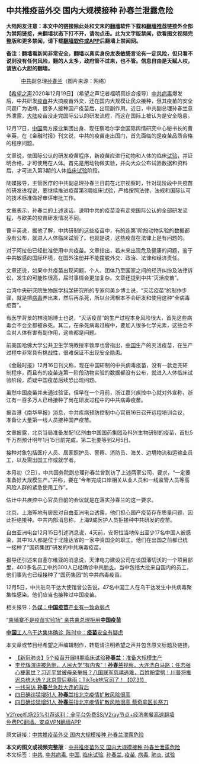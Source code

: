  <h2>中共推疫苗外交 国内大规模接种 孙春兰泄露危险</h2> <p class="notice"><b>大陆网友注意：本文中的链接除此处和文末的<a href="https://github.com/bannedbook/fanqiang" >翻墙</a>软件下载和<a href="https://github.com/killgcd/justmysocks/blob/master/README.md">翻墙推荐</a>链接外全部为禁网链接，未翻墙状态下打不开，请勿点击。此为文字版禁闻，欲看图文视频完整版和更多禁闻，请下载<a href="https://github.com/bannedbook/fanqiang">翻墙软件或APP</a>后翻墙上禁闻网。</p><p>备注：翻墙看新闻非常安全，翻墙以真实身份发表敏感言论有一定风险，但只看不说则没有任何风险，翻的人太多，政府管不过来，也不管。信息自由是天赋人权，请放心大胆的翻墙。</b></p>  <div class="entry"> <figure><figcaption><a href="https://www.bannedbook.org/bnews/tag/%e4%b8%ad%e5%85%b1/" class="st_tag internal_tag" rel="tag" title="标签 中共 下的日志">中共</a>副总理<a href="https://www.bannedbook.org/bnews/tag/%e5%ad%99%e6%98%a5%e5%85%b0/" class="st_tag internal_tag" rel="tag" title="标签 孙春兰 下的日志">孙春兰</a>（图片来源：网络）</figcaption></figure> <p>【<span class='wp_keywordlink_affiliate'><a href="https://www.soundofhope.org" title="希望之声" target="_blank">希望之声</a></span>2020年12月19日】（希望之声记者福明真综合报导）<a href="https://www.bannedbook.org/bnews/tag/%e4%b8%ad%e5%85%b1%e7%97%85%e6%af%92/" class="st_tag internal_tag" rel="tag" title="标签 中共病毒 下的日志">中共病毒</a>爆发后，中共研发<a href="https://www.bannedbook.org/bnews/tag/%e7%96%ab%e8%8b%97/" class="st_tag internal_tag" rel="tag" title="标签 疫苗 下的日志">疫苗</a>并大搞疫苗外交，还在国内大规模让民众接种，但其疫苗的安全问题广为诟病，很多人接种国产疫苗后，出现副作用。近日，中共副总理孙春兰意外泄露，<span class='wp_keywordlink_affiliate'><a href="https://www.bannedbook.org/" title="大陆" target="_blank">大陆</a></span>疫苗没走完国际公认的研发流程，而这在国际上被认为是安全隐患。</p> <p>12月17日，<span class='wp_keywordlink_affiliate'><a href="https://www.bannedbook.org/" title="中国" target="_blank">中国</a></span>南方报业集团出身、现任察哈尔学会国际舆情研究中心秘书长的曹辛英，在《金融时报》刊文说，中共的疫苗走出国门，首先面临的是疫苗品质合格的程序问题。</p> <p>文章说，依国际公认的研发疫苗程序，新疫苗应进行动物和人体的临床<a href="https://www.bannedbook.org/bnews/tag/%E8%AF%95%E9%AA%8C/" class="st_tag internal_tag" rel="tag" title="标签 试验 下的日志">试验</a>，并证明合格，才可使用在人体。首先是用动物做实验，并向大众公布试验数据和资料后，才可进入第3期的人体<a href="https://www.bannedbook.org/bnews/tag/%E4%B8%B4%E5%BA%8A%E8%AF%95%E9%AA%8C/" class="st_tag internal_tag" rel="tag" title="标签 临床试验 下的日志">临床试验</a>阶段。</p> <p>陆媒报导，主管医疗的中共副总理孙春兰日前在北京视察时，针对现阶段中共疫苗的研发进程说，要继续推进疫苗第3期临床试验，严格按照法律、法规和国际认可的技术标准做好审评审批工作。</p> <p>文章表示，孙春兰的上述谈话，说明中共的疫苗没有走完国际公认的全部研发流程，与欧美的疫苗研发情况不同。</p> <p>曹辛英说，据他了解，中共研制的这些疫苗中，有的连第1阶段动物实验的数据都没有公布，就进入人体临床试验了。也就是说，这些疫苗在法律上是有问题的。</p>  <p>对于阿拉伯已经批准使用中共疫苗。文章指出，若未来出现危及健康的问题，鉴于中共敏感的国际环境，在国外注册并不能摆脱外交、政治、法律和经济责任。</p> <p>文章还说，如果中共疫苗出现问题，个人、团体乃至国家之间的经济纠纷及法律诉讼，发生的可能性很高，届时事情会更加复杂。文章还提到中共“灭活疫苗”。</p> <p>台湾中央研究院生物医学<span class='wp_keywordlink'><a href="https://www.bannedbook.org/forum11/topic309.html" title="禁片：“科学”的棍子" target="_blank">科学</a></span>研究所的专家何美乡博士说，“灭活疫苗”的制作步骤，就是把<a href="https://www.bannedbook.org/bnews/tag/%e7%97%85%e6%af%92/" class="st_tag internal_tag" rel="tag" title="标签 病毒 下的日志">病毒</a>养出来，然后再杀死，所以台湾根本不会研发和使用这种“全病毒疫苗”。</p> <p>有医学背景的林晓旭博士也说，“灭活疫苗”的生产过程本身风险很大，首先这些病毒会不会全都被杀死。其二，在杀死病毒过程中，要加入很多化学元素，这些会不会对人体有害有副作用，这些都是问题。</p> <p>前美国哈佛大学公共卫生学院教授李敦厚也曾指出，<a href="https://www.bannedbook.org/bnews/tag/%E4%B8%AD%E5%9B%BD/" class="st_tag internal_tag" rel="tag" title="标签 中国 下的日志">中国</a>生产的灭活疫苗，在生产过程中非常具有挑战性，很难保证不出现安全隐患。</p> <p>《金融时报》12月16日刊文称，现在中国研制的中共病毒疫苗，没有一款走完研制程序，而且有的疫苗连第一阶段动物实验的数据都没有公布，就进入人体临床试验阶段，质疑中国疫苗后续恐出现问题。</p>  <p>虽然中国疫苗并未通过验证，但早在一个月前，浙江嘉兴疾控中心就对外宣称，浙江有一百多万人已经接种了尚在研发过程中的中共病毒疫苗。</p> <p>据香港《南华早报》消息，中共疾病预防控制中心官员16日召开远程培训会议，准备让大量第一线人员接种国产疫苗。</p> <p>文章披露，北京当局准备发配1亿剂由中国国药集团及科兴生物研制的疫苗，首批5千万剂预计明年1月15日前完成，第二批要等到2月5日。</p> <p>接种对象包括医疗人员、居家照护员、警察、消防员、海关、边境物流和运输业员工，以及需出国工作或就学者。</p> <p>本月初（2日），中共国务院副总理孙春兰曾到访了上述两家公司，要求，“一定要准备好大规模生产。”并称，要在“今年完成口岸相关从业人员和一线监管人员等高风险人群的紧急使用工作”。</p> <p>估计中共疾控中心官员日前的会议就是在落实孙春兰的这一要求。</p>  <p>北京、上海等地有居民对自由亚洲电台透露，他们担心国产疫苗存在质量问题，因此拒绝接种。中共内部消息称，上海9成医护人员拒接种中共研发的疫苗。</p> <p>自由亚洲电台12月15日引述消息说，4天前，安哥拉当地传出至少17名中国人被感染，其中16人都是位于北隆达省的一家中资国企的职工。他们在出国之前都已统一接种了“国药集团”研发的中共病毒疫苗。</p> <p>报导还引述来自塞尔维亚的消息说，天津电力建设公司在该国潘切沃的一个项目部里，400多名员工中约300人已经确诊中共<a href="https://www.bannedbook.org/bnews/tag/%e8%82%ba%e7%82%8e/" class="st_tag internal_tag" rel="tag" title="标签 肺炎 下的日志">肺炎</a>。当中包括大批来自国内的员工，他们事先也已经接种了“国药集团”的中共病毒疫苗。</p> <p>12月5日，中共驻乌干达大使馆曾公告说，47名中国工人在乌干达发生中共病毒聚集性感染。他们应当也接种过中国疫苗。</p> <p>相关报导：<a data-ctorig="https://www.soundofhope.org/post/451756" data-cturl="https://www.google.com/url?client=internal-element-cse&amp;cx=007749283119516952101:0iwnfnkwnek&amp;q=https://www.soundofhope.org/post/451756&amp;sa=U&amp;ved=2ahUKEwjir5DXndvtAhWUjeYKHcJ1BfMQFjAAegQIBBAC&amp;usg=AOvVaw0ismX6GE0w87qx_ejeVdCu" href="https://www.google.com/url?client=internal-element-cse&amp;cx=007749283119516952101:0iwnfnkwnek&amp;q=https://www.soundofhope.org/post/451756&amp;sa=U&amp;ved=2ahUKEwjir5DXndvtAhWUjeYKHcJ1BfMQFjAAegQIBBAC&amp;usg=AOvVaw0ismX6GE0w87qx_ejeVdCu" target="_blank">外媒：<b>中国疫苗</b>产业有一致命弱点</a></p> <p>“<a data-ctorig="https://www.soundofhope.org/post/454522" data-cturl="https://www.google.com/url?client=internal-element-cse&amp;cx=007749283119516952101:0iwnfnkwnek&amp;q=https://www.soundofhope.org/post/454522&amp;sa=U&amp;ved=2ahUKEwjir5DXndvtAhWUjeYKHcJ1BfMQFjABegQICRAC&amp;usg=AOvVaw3V3oARF1fqxHpEyu12lOlc" href="https://www.google.com/url?client=internal-element-cse&amp;cx=007749283119516952101:0iwnfnkwnek&amp;q=https://www.soundofhope.org/post/454522&amp;sa=U&amp;ved=2ahUKEwjir5DXndvtAhWUjeYKHcJ1BfMQFjABegQICRAC&amp;usg=AOvVaw3V3oARF1fqxHpEyu12lOlc" target="_blank">柬埔寨不是疫苗实验场” 亲共柬总理拒用<b>中国疫苗</b></a></p>  <p><a data-ctorig="https://www.soundofhope.org/post/451105" data-cturl="https://www.google.com/url?client=internal-element-cse&amp;cx=007749283119516952101:0iwnfnkwnek&amp;q=https://www.soundofhope.org/post/451105&amp;sa=U&amp;ved=2ahUKEwjir5DXndvtAhWUjeYKHcJ1BfMQFjACegQIBxAC&amp;usg=AOvVaw2ygK-M5UVWTg1O3Pp3SduJ" href="https://www.google.com/url?client=internal-element-cse&amp;cx=007749283119516952101:0iwnfnkwnek&amp;q=https://www.soundofhope.org/post/451105&amp;sa=U&amp;ved=2ahUKEwjir5DXndvtAhWUjeYKHcJ1BfMQFjACegQIBxAC&amp;usg=AOvVaw2ygK-M5UVWTg1O3Pp3SduJ" target="_blank"><b>中国</b>工人乌干达集体确诊  陈时中：<b>疫苗</b>安全有疑虑</a></p> <p>本文章或节目经希望之声编辑制作，转载请注明希望之声并包含原文标题及链接。</p> <ul class='op-related-articles' title='相关阅读'> <li><a href='https://www.bannedbook.org/bnews/baitai/20201203/1441539.html' target='_blank'>【新冠肺炎】5个疫苗开展Ⅲ期临床试验<b>孙春兰</b>：准备大规模生产</a></li> <li><a href='https://www.bannedbook.org/bnews/bannedvideo/20200801/1377112.html' target='_blank'>李登辉演讲被急删，人民大学“有内鬼”！<b>孙春兰</b>视察，大连洗白马路；任志强心梗离世？习近平曾被母亲举报？八国联军慈禧逃难，百姓盼雷劈！川普将推迟总统大选？北京雪后暴雨；TikTok吃官司了！【07.31】</a></li> <li><a href='https://www.bannedbook.org/bnews/cbnews/20200731/1372566.html' target='_blank'>一线采访 <b>孙春兰</b>急赴大连的背后</a></li> <li><a href='https://www.bannedbook.org/bnews/baitai/20200615/1344956.html' target='_blank'>四日确诊猛增51人 <b>孙春兰</b>指北京疫情扩散风险很高</a></li> <li><a href='https://www.bannedbook.org/bnews/headline/20200615/1344925.html' target='_blank'>四日确诊猛增51人 <b>孙春兰</b>指北京疫情扩散风险很高 蔡奇拿区长祭刀</a></li> </ul> <p class="texttj"> <a href="https://github.com/bannedbook/fanqiang/wiki/V2ray%E6%9C%BA%E5%9C%BA" target="_blank">V2free机场25%引荐返利：全平台免费SS/V2ray节点+经济套餐高速翻墙</a><br/> <a href="https://github.com/bannedbook/fanqiang/wiki/%E7%A6%81%E9%97%BB%E7%BD%91%E5%AE%89%E5%8D%93%E7%BF%BB%E5%A2%99%E6%96%B0%E9%97%BBAPP" target="_blank">免费PC翻墙、安卓VPN翻墙APP</a></p><p>原文链接：<a class="src_link"  href="https://www.soundofhope.org/post/455374" target="_blank">中共推疫苗外交 国内大规模接种 孙春兰泄露危险</a></p><a name='sharetosocial'></a>       <div><b>本文的图文或视频完整版</b>：<a href='https://www.bannedbook.org/bnews/comments/20201220/1451378.html'>中共推疫苗外交 国内大规模接种 孙春兰泄露危险</a></div>  </div><!--END ENTRY--> <div class="postfooter"> <div>本文标签：<a href="https://www.bannedbook.org/bnews/tag/%e4%b8%ad%e5%85%b1/" rel="tag">中共</a>, <a href="https://www.bannedbook.org/bnews/tag/%e4%b8%ad%e5%85%b1%e7%97%85%e6%af%92/" rel="tag">中共病毒</a>, <a href="https://www.bannedbook.org/bnews/tag/%E4%B8%AD%E5%9B%BD/" rel="tag">中国</a>, <a href="https://www.bannedbook.org/bnews/tag/%E4%B8%B4%E5%BA%8A%E8%AF%95%E9%AA%8C/" rel="tag">临床试验</a>, <a href="https://www.bannedbook.org/bnews/tag/%e5%ad%99%e6%98%a5%e5%85%b0/" rel="tag">孙春兰</a>, <a href="https://www.bannedbook.org/bnews/tag/%e7%96%ab%e8%8b%97/" rel="tag">疫苗</a>, <a href="https://www.bannedbook.org/bnews/tag/%e7%97%85%e6%af%92/" rel="tag">病毒</a>, <a href="https://www.bannedbook.org/bnews/tag/%e8%82%ba%e7%82%8e/" rel="tag">肺炎</a>, <a href="https://www.bannedbook.org/bnews/tag/%E8%AF%95%E9%AA%8C/" rel="tag">试验</a></div>  </div><!--END POSTFOOTER--> 